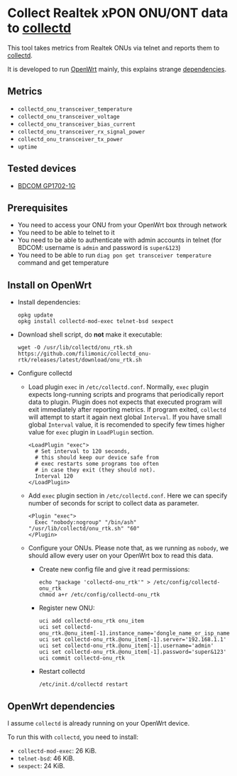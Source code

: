 # Collect Realtek xPON ONU/ONT data to [collectd][1]

This tool takes metrics from Realtek ONUs via telnet and reports them to [collectd][1].

It is developed to run [OpenWrt][3] mainly, this explains strange [dependencies](#openwrt-dependencies).

## Metrics

- `collectd_onu_transceiver_temperature`
- `collectd_onu_transceiver_voltage`
- `collectd_onu_transceiver_bias_current`
- `collectd_onu_transceiver_rx_signal_power`
- `collectd_onu_transceiver_tx_power`
- `uptime`

## Tested devices

- [BDCOM GP1702-1G][dev-001]

[1]: https://collectd.org
[3]: https://openwrt.org/
[dev-001]: https://bdcom.cn/data_onu/82.html

## Prerequisites

- You need to access your ONU from your OpenWrt box through network
- You need to be able to telnet to it
- You need to be able to authenticate with admin accounts in telnet (for BDCOM: username is `admin` and password is `super&123`)
- You need to be able to run `diag pon get transceiver temperature` command and get temperature

## Install on OpenWrt

- Install dependencies:

  ```ash
  opkg update
  opkg install collectd-mod-exec telnet-bsd sexpect
  ```

- Download shell script, do **not** make it executable:

  ```ash
  wget -O /usr/lib/collectd/onu_rtk.sh https://github.com/filimonic/collectd_onu-rtk/releases/latest/download/onu_rtk.sh
  ```

- Configure collectd

  - Load plugin `exec` in `/etc/collectd.conf`.
    Normally, `exec` plugin expects long-running scripts and programs that periodically
    report data to plugin. Plugin does not expects that executed program will exit
    immediately after reporting metrics. If program exited, `collectd` will attempt to
    start it again next global `Interval`. If you have small global `Interval` value, it
    is recomended to specify few times higher value for `exec` plugin in `LoadPlugin`
    section.
    ```
    <LoadPlugin "exec">
      # Set interval to 120 seconds,
      # this should keep our device safe from
      # exec restarts some programs too often
      # in case they exit (they should not).
      Interval 120
    </LoadPlugin>
    ```
  - Add `exec` plugin section in `/etc/collectd.conf`. Here we can specify number
    of seconds for script to collect data as parameter.
    ```
    <Plugin "exec">
      Exec "nobody:nogroup" "/bin/ash" "/usr/lib/collectd/onu_rtk.sh" "60"
    </Plugin>
    ```
  - Configure your ONUs. Please note that, as we running as `nobody`, we should allow
    every user on your OpenWrt box to read this data.

    - Create new config file and give it read permissions:
      ```
      echo "package 'collectd-onu_rtk'" > /etc/config/collectd-onu_rtk
      chmod a+r /etc/config/collectd-onu_rtk
      ```
    - Register new ONU:
      ```
      uci add collectd-onu_rtk onu_item
      uci set collectd-onu_rtk.@onu_item[-1].instance_name='dongle_name_or_isp_name'
      uci set collectd-onu_rtk.@onu_item[-1].server='192.168.1.1'
      uci set collectd-onu_rtk.@onu_item[-1].username='admin'
      uci set collectd-onu_rtk.@onu_item[-1].password='super&123'
      uci commit collectd-onu_rtk
      ```
    - Restart collectd
      ```
      /etc/init.d/collectd restart
      ```

## OpenWrt dependencies

I assume `collectd` is already running on your OpenWrt device.

To run this with `collectd`, you need to install:

- `collectd-mod-exec`: 26 KiB.
- `telnet-bsd`: 46 KiB.
- `sexpect`: 24 KiB.

